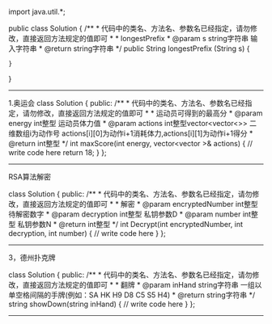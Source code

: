 import java.util.*;


public class Solution {
    /**
     * 代码中的类名、方法名、参数名已经指定，请勿修改，直接返回方法规定的值即可
     *
     * longestPrefix
     * @param s string字符串 输入字符串
     * @return string字符串
     */
    public String longestPrefix (String s) {
        
        
    }
}










---

1.奥运会
class Solution {
public:
    /**
     * 代码中的类名、方法名、参数名已经指定，请勿修改，直接返回方法规定的值即可
     *
     * 运动员可得到的最高分
     * @param energy int整型 运动员体力值
     * @param actions int整型vector<vector<>> 二维数组i为动作号 actions[i][0]为动作i+1消耗体力,actions[i][1]为动作i+1得分
     * @return int整型
     */
    int maxScore(int energy, vector<vector<int> >& actions) {
        // write code here
        return 18;
    }
};

------
RSA算法解密

class Solution {
public:
    /**
     * 代码中的类名、方法名、参数名已经指定，请勿修改，直接返回方法规定的值即可
     *
     * 解密
     * @param encryptedNumber int整型 待解密数字
     * @param decryption int整型 私钥参数D
     * @param number int整型 私钥参数N
     * @return int整型
     */
    int Decrypt(int encryptedNumber, int decryption, int number) {
        // write code here
    }
};




---
3，德州扑克牌


class Solution {
public:
    /**
     * 代码中的类名、方法名、参数名已经指定，请勿修改，直接返回方法规定的值即可
     *
     * 翻牌
     * @param inHand string字符串 一组以单空格间隔的手牌(例如：SA HK H9 D8 C5 S5 H4)
     * @return string字符串
     */
    string showDown(string inHand) {
        // write code here
    }
};

----
